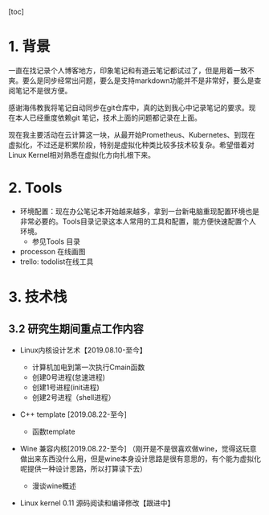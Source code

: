 [toc]
# 1. 背景
一直在找记录个人博客地方，印象笔记和有道云笔记都试过了，但是用着一致不爽。要么是同步经常出问题，要么是支持markdown功能并不是非常好，要么是查阅笔记不是很方便。

感谢海伟教我将笔记自动同步在git仓库中，真的达到我心中记录笔记的要求。现在本人已经重度依赖git 笔记，技术上面的问题都记录在上面。

现在我主要活动在云计算这一块，从最开始Prometheus、Kubernetes、到现在虚拟化，不过还是积累阶段，特别是虚拟化种类比较多技术较复杂。希望借着对Linux Kernel相对熟悉在虚拟化方向扎根下来。


# 2. Tools
* 环境配置：现在办公笔记本开始越来越多，拿到一台新电脑重现配置环境也是非常必要的。Tools目录记录这本人常用的工具和配置，能方便快速配置个人环境。
    * 参见Tools 目录
* processon 在线画图
* trello: todolist在线工具



# 3. 技术栈
## 3.2 研究生期间重点工作内容
* Linux内核设计艺术【2019.08.10-至今】
    * 计算机加电到第一次执行Cmain函数
    * 创建0号进程(怠速进程)
    * 创建1号进程(init进程)
    * 创建2号进程（shell进程）

* C++ template [2019.08.22-至今]
    * 函数template

* Wine 兼容内核[2019.08.22-至今]
    （刚开是不是很喜欢做wine，觉得这玩意做出来东西没什么用，但是wine本身设计思路是很有意思的，有个能为虚拟化呢提供一种设计思路，所以打算读下去）
    * 漫谈wine概述

* Linux kernel 0.11 源码阅读和编译修改【跟进中】
